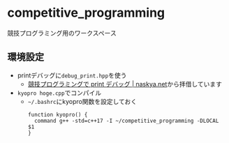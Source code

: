 # competitive_programming
競技プログラミング用のワークスペース

## 環境設定
* printデバッグに`debug_print.hpp`を使う
  * [競技プログラミングで print デバッグ | naskya.net](https://naskya.net/post/0002/)から拝借しています
* `kyopro hoge.cpp`でコンパイル
  * `~/.bashrc`にkyopro関数を設定しておく
    ```
    function kyopro() {
      command g++ -std=c++17 -I ~/competitive_programming -DLOCAL $1
    } 
    ```
